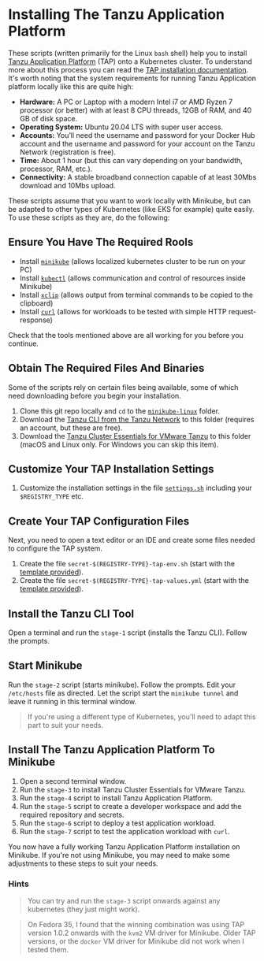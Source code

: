 # Installing The Tanzu Application Platform

These scripts (written primarily for the Linux `bash` shell) help you to install [Tanzu Application Platform](https://tanzu.vmware.com/application-platform) (TAP) onto a Kubernetes cluster. To understand more about this process you can read the [TAP installation documentation](https://docs.vmware.com/en/Tanzu-Application-Platform/1.0/tap/GUID-overview.html). It's worth noting that the system requirements for running Tanzu Application platform locally like this are quite high:

* **Hardware:** A PC or Laptop with a modern Intel i7 or AMD Ryzen 7 processor (or better) with at least 8 CPU threads, 12GB of RAM, and 40 GB of disk space. 
* **Operating System:** Ubuntu 20.04 LTS with super user access. 
* **Accounts:** You’ll need the username and password for your Docker Hub account and the username and password for your account on the Tanzu Network (registration is free). 
* **Time:** About 1 hour (but this can vary depending on your bandwidth, processor, RAM, etc.). 
* **Connectivity:** A stable broadband connection capable of at least 30Mbs download and 10Mbs upload. 

These scripts assume that you want to work locally with Minikube, but can be adapted to other types of Kubernetes (like EKS for example) quite easily. To use these scripts as they are, do the following:

## Ensure You Have The Required Rools

* Install [`minikube`](https://minikube.sigs.k8s.io/docs/start/) (allows localized kubernetes cluster to be run on your PC)
* Install [`kubectl`](https://kubernetes.io/docs/tasks/tools/) (allows communication and control of resources inside Minikube)
* Install [`xclip`](https://github.com/astrand/xclip) (allows output from terminal commands to be copied to the clipboard)
* Install [`curl`](https://curl.se/) (allows for workloads to be tested with simple HTTP request-response)

Check that the tools mentioned above are all working for you before you continue.

## Obtain The Required Files And Binaries

Some of the scripts rely on certain files being available, some of which need downloading before you begin your installation.

1. Clone this git repo locally and `cd` to the [`minikube-linux`](https://github.com/benwilcock/tanzu-application-platform-scripts/tree/main/minikube-linux) folder.
1. Download the [Tanzu CLI from the Tanzu Network](https://network.tanzu.vmware.com/products/tanzu-application-platform/) to this folder (requires an account, but these are free).
1. Download the [Tanzu Cluster Essentials for VMware Tanzu](https://network.tanzu.vmware.com/products/tanzu-cluster-essentials/) to this folder (macOS and Linux only. For Windows you can skip this item).

## Customize Your TAP Installation Settings

1. Customize the installation settings in the file [`settings.sh`](settings.sh) including your `$REGISTRY_TYPE` etc.

## Create Your TAP Configuration Files

Next, you need to open a text editor or an IDE and create some files needed to configure the TAP system.

1. Create the file `secret-$(REGISTRY-TYPE}-tap-env.sh` (start with the [template provided](template-tap-env.sh)).
1. Create the file `secret-$(REGISTRY-TYPE}-tap-values.yml` (start with the [template provided](template-tap-values.yml)).

## Install the Tanzu CLI Tool

Open a terminal and run the `stage-1` script (installs the Tanzu CLI). Follow the prompts. 

## Start Minikube

Run the `stage-2` script (starts minikube). Follow the prompts. Edit your `/etc/hosts` file as directed. Let the script start the `minikube tunnel` and leave it running in this terminal window. 

> If you're using a different type of Kubernetes, you'll need to adapt this part to suit your needs.

## Install The Tanzu Application Platform To Minikube

1. Open a second terminal window.
1. Run the `stage-3` to install Tanzu Cluster Essentials for VMware Tanzu.
1. Run the `stage-4` script to install Tanzu Application Platform.
1. Run the `stage-5` script to create a developer workspace and add the required repository and secrets.
1. Run the `stage-6` script to deploy a test application workload.
1. Run the `stage-7` script to test the application workload with `curl`.

You now have a fully working Tanzu Application Platform installation on Minikube. If you're not using Minikube, you may need to make some adjustments to these steps to suit your needs.

### Hints

> You can try and run the `stage-3` script onwards against any kubernetes (they just might work).

> On Fedora 35, I found that the winning combination was using TAP version 1.0.2 onwards with the `kvm2` VM driver for Minikube. Older TAP versions, or the `docker` VM driver for Minikube did not work when I tested them. 